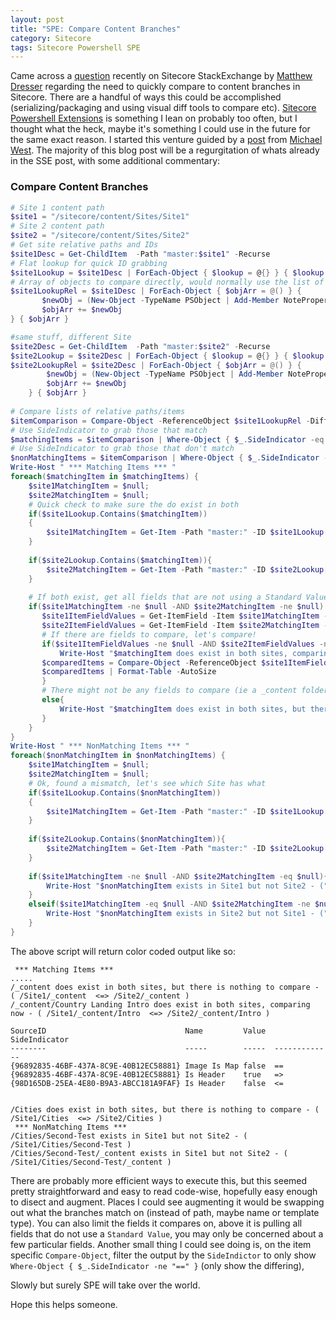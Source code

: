 ```yaml
---
layout: post
title: "SPE: Compare Content Branches"
category: Sitecore
tags: Sitecore Powershell SPE
---
```


Came across a [question](https://sitecore.stackexchange.com/questions/10663/any-way-to-compare-two-branches-of-a-sitecore-content-tree/10666) recently on Sitecore StackExchange by [Matthew Dresser](https://twitter.com/m_dresser) regarding the need to quickly compare to content branches in Sitecore.  There are a handful of ways this could be accomplished (serializing/packaging and using visual diff tools to compare etc).  [Sitecore Powershell Extensions](https://marketplace.sitecore.net/en/Modules/Sitecore_PowerShell_console.aspx) is something I lean on probably too often, but I thought what the heck, maybe it's something I could use in the future for the same exact reason.  I started this venture guided by a [post](https://gist.github.com/michaellwest/babe14646ba4f261004e394ce93c9b5b) from [Michael West](https://twitter.com/MichaelWest101).  The majority of this blog post will be a regurgitation of whats already in the SSE post, with some additional commentary:

### Compare Content Branches
```powershell
# Site 1 content path
$site1 = "/sitecore/content/Sites/Site1"
# Site 2 content path
$site2 = "/sitecore/content/Sites/Site2"
# Get site relative paths and IDs
$site1Desc = Get-ChildItem  -Path "master:$site1" -Recurse
# Flat lookup for quick ID grabbing
$site1Lookup = $site1Desc | ForEach-Object { $lookup = @{} } { $lookup[$_.FullPath.Replace($site1, "")] = $_.ID } { $lookup }
# Array of objects to compare directly, would normally use the list of descendands, but we needed to trim path to be relative.
$site1LookupRel = $site1Desc | ForEach-Object { $objArr = @() } { 
       $newObj = (New-Object -TypeName PSObject | Add-Member NoteProperty Name $_.Name -PassThru | Add-Member NoteProperty ID $_.ID -PassThru | Add-Member NoteProperty Path $_.FullPath.Replace($site1, "") -PassThru)
       $objArr += $newObj
} { $objArr }

#same stuff, different Site
$site2Desc = Get-ChildItem  -Path "master:$site2" -Recurse
$site2Lookup = $site2Desc | ForEach-Object { $lookup = @{} } { $lookup[$_.FullPath.Replace($site2, "")] = $_.ID } { $lookup }
$site2LookupRel = $site2Desc | ForEach-Object { $objArr = @() } { 
        $newObj = (New-Object -TypeName PSObject | Add-Member NoteProperty Name $_.Name -PassThru | Add-Member NoteProperty ID $_.ID -PassThru | Add-Member NoteProperty Path $_.FullPath.Replace($site2, "") -PassThru)
        $objArr += $newObj
    } { $objArr }
      
# Compare lists of relative paths/items
$itemComparison = Compare-Object -ReferenceObject $site1LookupRel -DifferenceObject $site2LookupRel -Property Path -IncludeEqual
# Use SideIndicator to grab those that match
$matchingItems = $itemComparison | Where-Object { $_.SideIndicator -eq "==" } |Select-Object -Expand Path
# Use SideIndicator to grab those that don't match
$nonMatchingItems = $itemComparison | Where-Object { $_.SideIndicator -ne "==" } |Select-Object -Expand Path
Write-Host " *** Matching Items *** "
foreach($matchingItem in $matchingItems) {
    $site1MatchingItem = $null;
    $site2MatchingItem = $null;
    # Quick check to make sure the do exist in both
    if($site1Lookup.Contains($matchingItem))
    {
        $site1MatchingItem = Get-Item -Path "master:" -ID $site1Lookup[$matchingItem]
    }
        
    if($site2Lookup.Contains($matchingItem)){
        $site2MatchingItem = Get-Item -Path "master:" -ID $site2Lookup[$matchingItem]
    }
    
    # If both exist, get all fields that are not using a Standard Value
    if($site1MatchingItem -ne $null -AND $site2MatchingItem -ne $null) {
       $site1ItemFieldValues = Get-ItemField -Item $site1MatchingItem -ReturnType Field -Name "*" | Where-Object {!$_.ContainsStandardValue}  | Select-Object -Property @{Name="SourceID"; Expression={$site1MatchingItem.ID}},Name,Value 
       $site2ItemFieldValues = Get-ItemField -Item $site2MatchingItem -ReturnType Field -Name "*"  | Where-Object {!$_.ContainsStandardValue} | Select-Object -Property @{Name="SourceID"; Expression={$site2MatchingItem.ID}},Name,Value 
       # If there are fields to compare, let's compare!
       if($site1ItemFieldValues -ne $null -AND $site2ItemFieldValues -ne $null){
           Write-Host "$matchingItem does exist in both sites, comparing now - (" $site1MatchingItem.ContentPath " <=>" $site2MatchingItem.ContentPath ")" -ForegroundColor Green
	   $comparedItems = Compare-Object -ReferenceObject $site1ItemFieldValues -DifferenceObject $site2ItemFieldValues -Property Name,Value -IncludeEqual -PassThru
	   $comparedItems | Format-Table -AutoSize
       }
       # There might not be any fields to compare (ie a _content folder that has no custom fields)
       else{
           Write-Host "$matchingItem does exist in both sites, but there is nothing to compare - (" $site1MatchingItem.ContentPath " <=>" $site2MatchingItem.ContentPath ")" -ForegroundColor Green
       }
    }
}
Write-Host " *** NonMatching Items *** "
foreach($nonMatchingItem in $nonMatchingItems) {
    $site1MatchingItem = $null;
    $site2MatchingItem = $null;
    # Ok, found a mismatch, let's see which Site has what
    if($site1Lookup.Contains($nonMatchingItem))
    {
        $site1MatchingItem = Get-Item -Path "master:" -ID $site1Lookup[$nonMatchingItem]
    }
    
    if($site2Lookup.Contains($nonMatchingItem)){
        $site2MatchingItem = Get-Item -Path "master:" -ID $site2Lookup[$nonMatchingItem]
    }
        
    if($site1MatchingItem -ne $null -AND $site2MatchingItem -eq $null){
        Write-Host "$nonMatchingItem exists in Site1 but not Site2 - (" $site1MatchingItem.ContentPath ")" -ForegroundColor Yellow
    }
    elseif($site1MatchingItem -eq $null -AND $site2MatchingItem -ne $null){
        Write-Host "$nonMatchingItem exists in Site2 but not Site1 - (" $site2MatchingItem.ContentPath ")" -ForegroundColor Yellow
    }
}
```

The above script will return color coded output like so: 

```
 *** Matching Items ***
.....
/_content does exist in both sites, but there is nothing to compare - ( /Site1/_content  <=> /Site2/_content )
/_content/Country Landing Intro does exist in both sites, comparing now - ( /Site1/_content/Intro  <=> /Site2/_content/Intro )

SourceID                               Name         Value  SideIndicator
--------                               -----        -----  -------------
{96892835-46BF-437A-8C9E-40B12EC58881} Image Is Map false  == 
{96892835-46BF-437A-8C9E-40B12EC58881} Is Header    true   =>
{98D165DB-25EA-4E80-B9A3-ABCC181A9FAF} Is Header    false  <=

 
/Cities does exist in both sites, but there is nothing to compare - ( /Site1/Cities  <=> /Site2/Cities )
 *** NonMatching Items ***
/Cities/Second-Test exists in Site1 but not Site2 - ( /Site1/Cities/Second-Test )
/Cities/Second-Test/_content exists in Site1 but not Site2 - ( /Site1/Cities/Second-Test/_content )
```

There are probably more efficient ways to execute this, but this seemed pretty straightforward and easy to read code-wise, hopefully easy enough to disect and augment.  Places I could see augmenting it would be swapping out what the branches match on (instead of path, maybe name or template type).  You can also limit the fields it compares on, above it is pulling all fields that do not use a `Standard Value`, you may only be concerned about a few particular fields.  Another small thing I could see doing is, on the item specific `Compare-Object`, filter the output by the `SideIndictor` to only show `Where-Object { $_.SideIndicator -ne "==" }` (only show the differing),

Slowly but surely SPE will take over the world. 

Hope this helps someone.
